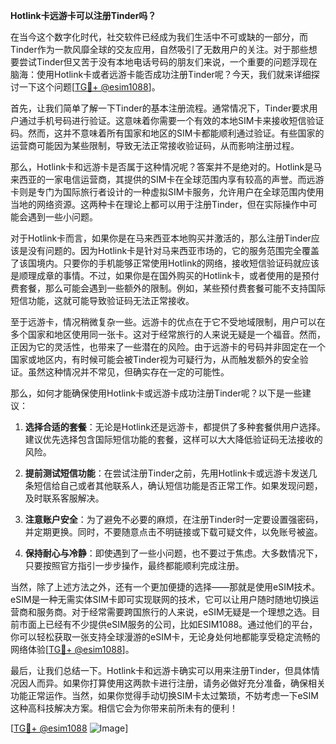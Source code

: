 **Hotlink卡远游卡可以注册Tinder吗？**

在当今这个数字化时代，社交软件已经成为我们生活中不可或缺的一部分，而Tinder作为一款风靡全球的交友应用，自然吸引了无数用户的关注。对于那些想要尝试Tinder但又苦于没有本地电话号码的朋友们来说，一个重要的问题浮现在脑海：使用Hotlink卡或者远游卡能否成功注册Tinder呢？今天，我们就来详细探讨一下这个问题[[TG💪+ @esim1088](https://t.me/s/esim1088)]。

首先，让我们简单了解一下Tinder的基本注册流程。通常情况下，Tinder要求用户通过手机号码进行验证。这意味着你需要一个有效的本地SIM卡来接收短信验证码。然而，这并不意味着所有国家和地区的SIM卡都能顺利通过验证。有些国家的运营商可能因为某些限制，导致无法正常接收验证码，从而影响注册过程。

那么，Hotlink卡和远游卡是否属于这种情况呢？答案并不是绝对的。Hotlink是马来西亚的一家电信运营商，其提供的SIM卡在全球范围内享有较高的声誉。而远游卡则是专门为国际旅行者设计的一种虚拟SIM卡服务，允许用户在全球范围内使用当地的网络资源。这两种卡在理论上都可以用于注册Tinder，但在实际操作中可能会遇到一些小问题。

对于Hotlink卡而言，如果你是在马来西亚本地购买并激活的，那么注册Tinder应该是没有问题的。因为Hotlink卡是针对马来西亚市场的，它的服务范围完全覆盖了该国境内。只要你的手机能够正常使用Hotlink的网络，接收短信验证码就应该是顺理成章的事情。不过，如果你是在国外购买的Hotlink卡，或者使用的是预付费套餐，那么可能会遇到一些额外的限制。例如，某些预付费套餐可能不支持国际短信功能，这就可能导致验证码无法正常接收。

至于远游卡，情况稍微复杂一些。远游卡的优点在于它不受地域限制，用户可以在多个国家和地区使用同一张卡。这对于经常旅行的人来说无疑是一个福音。然而，正因为它的灵活性，也带来了一些潜在的风险。由于远游卡的号码并非固定在一个国家或地区内，有时候可能会被Tinder视为可疑行为，从而触发额外的安全验证。虽然这种情况并不常见，但确实存在一定的可能性。

那么，如何才能确保使用Hotlink卡或远游卡成功注册Tinder呢？以下是一些建议：

1. **选择合适的套餐**：无论是Hotlink还是远游卡，都提供了多种套餐供用户选择。建议优先选择包含国际短信功能的套餐，这样可以大大降低验证码无法接收的风险。

2. **提前测试短信功能**：在尝试注册Tinder之前，先用Hotlink卡或远游卡发送几条短信给自己或者其他联系人，确认短信功能是否正常工作。如果发现问题，及时联系客服解决。

3. **注意账户安全**：为了避免不必要的麻烦，在注册Tinder时一定要设置强密码，并定期更换。同时，不要随意点击不明链接或下载可疑文件，以免账号被盗。

4. **保持耐心与冷静**：即使遇到了一些小问题，也不要过于焦虑。大多数情况下，只要按照官方指引一步步操作，最终都能顺利完成注册。

当然，除了上述方法之外，还有一个更加便捷的选择——那就是使用eSIM技术。eSIM是一种无需实体SIM卡即可实现联网的技术，它可以让用户随时随地切换运营商和服务商。对于经常需要跨国旅行的人来说，eSIM无疑是一个理想之选。目前市面上已经有不少提供eSIM服务的公司，比如ESIM1088。通过他们的平台，你可以轻松获取一张支持全球漫游的eSIM卡，无论身处何地都能享受稳定流畅的网络体验[[TG💪+ @esim1088](https://t.me/s/esim1088)]。

最后，让我们总结一下。Hotlink卡和远游卡确实可以用来注册Tinder，但具体情况因人而异。如果你打算使用这两款卡进行注册，请务必做好充分准备，确保相关功能正常运作。当然，如果你觉得手动切换SIM卡太过繁琐，不妨考虑一下eSIM这种高科技解决方案。相信它会为你带来前所未有的便利！

[[TG💪+ @esim1088](https://t.me/s/esim1088) ![Image](https://i.postimg.cc/4NQfJmqS/Snipaste-2025-05-13-00-14-12.png)]